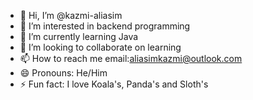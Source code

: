 - 👋 Hi, I’m @kazmi-aliasim
- 👀 I’m interested in backend programming
- 🌱 I’m currently learning Java
- 💞️ I’m looking to collaborate on learning
- 📫 How to reach me email:aliasimkazmi@outlook.com
- 😄 Pronouns: He/Him
- ⚡ Fun fact: I love Koala's, Panda's and Sloth's

<!---
kazmi-aliasim/kazmi-aliasim is a ✨ special ✨ repository because its `README.md` (this file) appears on your GitHub profile.
You can click the Preview link to take a look at your changes.
--->
